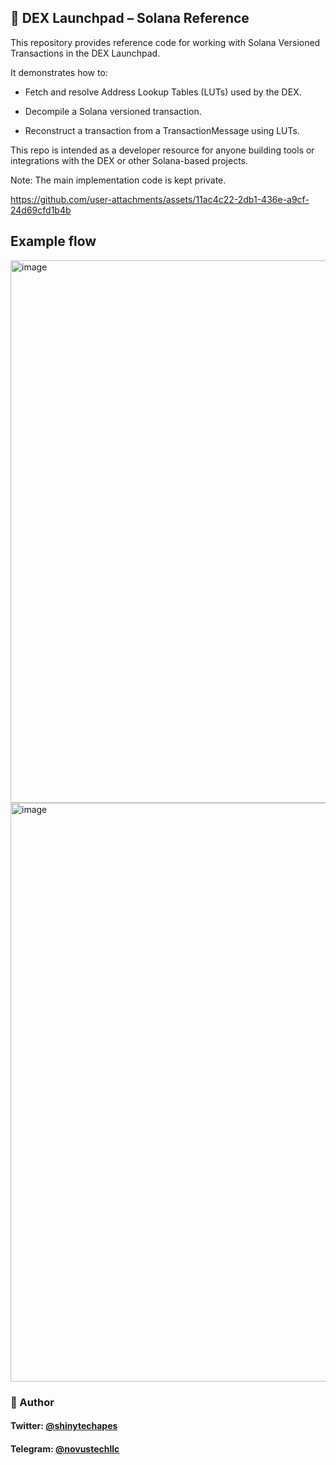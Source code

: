 ## 🌌  DEX Launchpad – Solana Reference

This repository provides reference code for working with Solana Versioned Transactions in the DEX Launchpad.

It demonstrates how to:

- Fetch and resolve Address Lookup Tables (LUTs) used by the DEX.

- Decompile a Solana versioned transaction.

- Reconstruct a transaction from a TransactionMessage using LUTs.

This repo is intended as a developer resource for anyone building tools or integrations with the DEX or other Solana-based projects.

Note: The main implementation code is kept private.


https://github.com/user-attachments/assets/11ac4c22-2db1-436e-a9cf-24d69cfd1b4b

## Example flow


<img width="813" height="868" alt="image" src="https://github.com/user-attachments/assets/cea78dce-bac1-4afb-8240-8c1838d02c7f" />
<img width="734" height="926" alt="image" src="https://github.com/user-attachments/assets/86a30c7d-3c90-4a3f-b713-983d286cdd76" />

### 👤 Author
#### Twitter: [@shinytechapes](https://twitter.com/shinytechapes)   
#### Telegram: [@novustechllc](https://t.me/novustechllc)  
